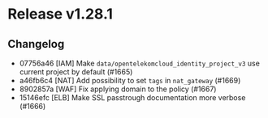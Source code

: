 # Release v1.28.1
## Changelog
* 07756a46 [IAM] Make `data/opentelekomcloud_identity_project_v3` use current project by default (#1665)
* a46fb6c4 [NAT] Add possibility to set `tags` in `nat_gateway` (#1669)
* 8902857a [WAF] Fix applying domain to the policy (#1667)
* 15146efc [ELB] Make SSL passtrough documentation more verbose (#1666)

